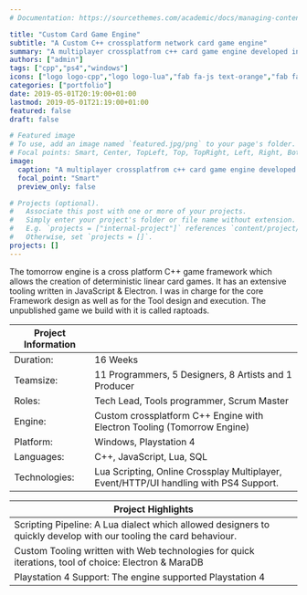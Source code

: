 ```yaml
---
# Documentation: https://sourcethemes.com/academic/docs/managing-content/

title: "Custom Card Game Engine"
subtitle: "A Custom C++ crossplatform network card game engine"
summary: "A multiplayer crossplatfrom c++ card game engine developed in 16 weeks. [more...](/project/tbsg/)"
authors: ["admin"]
tags: ["cpp","ps4","windows"]
icons: ["logo logo-cpp","logo logo-lua","fab fa-js text-orange","fab fa-windows text-orange","fab fa-playstation text-orange"]
categories: ["portfolio"]
date: 2019-05-01T20:19:00+01:00
lastmod: 2019-05-01T21:19:00+01:00
featured: false
draft: false

# Featured image
# To use, add an image named `featured.jpg/png` to your page's folder.
# Focal points: Smart, Center, TopLeft, Top, TopRight, Left, Right, BottomLeft, Bottom, BottomRight.
image:
  caption: "A multiplayer crossplatfrom c++ card game engine developed in 16 weeks."
  focal_point: "Smart"
  preview_only: false

# Projects (optional).
#   Associate this post with one or more of your projects.
#   Simply enter your project's folder or file name without extension.
#   E.g. `projects = ["internal-project"]` references `content/project/deep-learning/index.md`.
#   Otherwise, set `projects = []`.
projects: []
---
```


The tomorrow engine is a cross platform C++ game framework which allows the creation of deterministic linear card games. It has an extensive tooling written in JavaScript & Electron. I was in charge for the core Framework design as well as for the Tool design and execution. The unpublished game we build with it is called raptoads. 

| Project Information |                                                              |
| ------------------- | ------------------------------------------------------------ |
| Duration:           | 16 Weeks                                                     |
| Teamsize:           | 11 Programmers, 5 Designers, 8 Artists and 1 Producer        |
| Roles:              | Tech Lead, Tools programmer, Scrum Master                    |
| Engine:             | Custom crossplatform C++ Engine with Electron Tooling (Tomorrow Engine) |
| Platform:           | Windows, Playstation 4                                       |
| Languages:          | C++, JavaScript, Lua, SQL                                    |
| Technologies:       | Lua Scripting, Online Crossplay Multiplayer, Event/HTTP/UI handling with PS4 Support. |

| Project Highlights                                           |
| ------------------------------------------------------------ |
| Scripting Pipeline: A Lua dialect which allowed designers to quickly develop with our tooling the card behaviour. |
| Custom Tooling written with Web technologies for quick iterations, tool of choice: Electron & MaraDB |
| Playstation 4 Support: The engine supported Playstation 4    |

